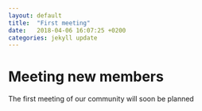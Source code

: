 ```yaml
---
layout: default
title:  "First meeting"
date:   2018-04-06 16:07:25 +0200
categories: jekyll update
---
```

# Meeting new members #

The first meeting of our community will soon be planned
